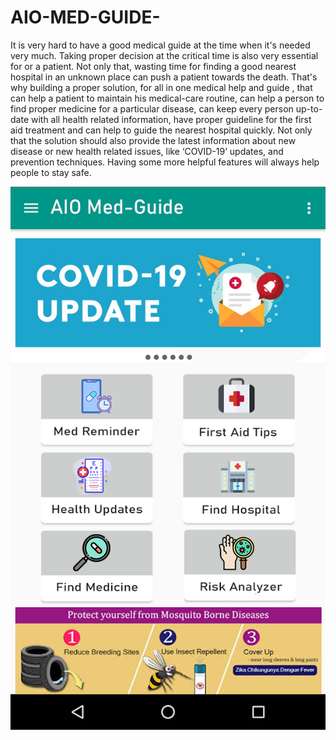 # AIO-MED-GUIDE-
It is very hard to have a good medical guide at the time when it's needed very much. Taking proper decision at the critical time is also very essential for or a patient. Not only that, wasting time for finding a good nearest hospital in an unknown place can push a patient towards the death. That's why building a proper solution, for all in one medical help and guide , that can help a patient to maintain his medical-care routine, can help a person to find proper medicine for a particular disease, can keep every person up-to-date with all health related information, have proper guideline for the first aid treatment and can help to guide the nearest hospital quickly.  Not only that the solution should also provide the latest information about new disease or new health related issues, like ‘COVID-19’ updates, and prevention techniques. Having some more helpful features will always help people to stay safe.

![Automate](https://raw.githubusercontent.com/Sneheshdutta/AIO-MED-GUIDE-/master/Concept/Concept%20App/android%20studio%204568977126pgh.jpg)
